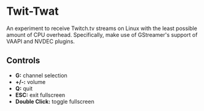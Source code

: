 Twit-Twat
=========

An experiment to receive Twitch.tv streams on Linux with the least possible amount of CPU overhead. Specifically, make use of GStreamer's support of VAAPI and NVDEC plugins.

Controls
--------

- **G:** channel selection
- **+/-:** volume
- **Q:** quit
- **ESC:** exit fullscreen
- **Double Click:** toggle fullscreen
